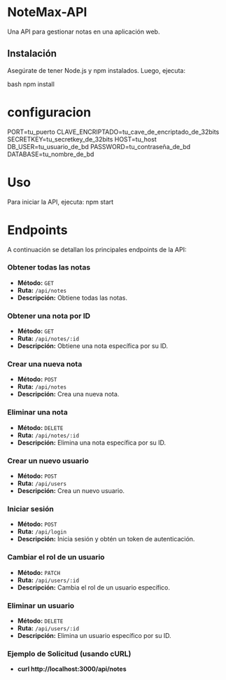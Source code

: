 # NoteMax-API

Una API para gestionar notas en una aplicación web.

## Instalación

Asegúrate de tener Node.js y npm instalados. Luego, ejecuta:

bash
npm install

# configuracion
PORT=tu_puerto
CLAVE_ENCRIPTADO=tu_cave_de_encriptado_de_32bits
SECRETKEY=tu_secretkey_de_32bits
HOST=tu_host
DB_USER=tu_usuario_de_bd
PASSWORD=tu_contraseña_de_bd
DATABASE=tu_nombre_de_bd

# Uso

Para iniciar la API, ejecuta:
npm start


# Endpoints

A continuación se detallan los principales endpoints de la API:

### Obtener todas las notas

- **Método:** `GET`
- **Ruta:** `/api/notes`
- **Descripción:** Obtiene todas las notas.

### Obtener una nota por ID

- **Método:** `GET`
- **Ruta:** `/api/notes/:id`
- **Descripción:** Obtiene una nota específica por su ID.

### Crear una nueva nota

- **Método:** `POST`
- **Ruta:** `/api/notes`
- **Descripción:** Crea una nueva nota.

### Eliminar una nota

- **Método:** `DELETE`
- **Ruta:** `/api/notes/:id`
- **Descripción:** Elimina una nota específica por su ID.

### Crear un nuevo usuario

- **Método:** `POST`
- **Ruta:** `/api/users`
- **Descripción:** Crea un nuevo usuario.

### Iniciar sesión

- **Método:** `POST`
- **Ruta:** `/api/login`
- **Descripción:** Inicia sesión y obtén un token de autenticación.

### Cambiar el rol de un usuario

- **Método:** `PATCH`
- **Ruta:** `/api/users/:id`
- **Descripción:** Cambia el rol de un usuario específico.

### Eliminar un usuario

- **Método:** `DELETE`
- **Ruta:** `/api/users/:id`
- **Descripción:** Elimina un usuario específico por su ID.

### Ejemplo de Solicitud (usando cURL)
- **curl http://localhost:3000/api/notes**


